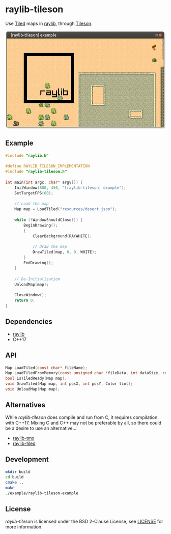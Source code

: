 # raylib-tileson

Use [Tiled](https://www.mapeditor.org) maps in [raylib](https://www.raylib.com/), through [Tileson](https://github.com/SSBMTonberry/tileson).

![raylib-tileson Example Screenshot](example/raylib-tileson-example.png)

## Example

``` c
#include "raylib.h"

#define RAYLIB_TILESON_IMPLEMENTATION
#include "raylib-tileson.h"

int main(int argc, char* argv[]) {
    InitWindow(800, 450, "[raylib-tileson] example");
    SetTargetFPS(60);

    // Load the map
    Map map = LoadTiled("resources/desert.json");

    while (!WindowShouldClose()) {
        BeginDrawing();
        {
            ClearBackground(RAYWHITE);

            // Draw the map
            DrawTiled(map, 0, 0, WHITE);
        }
        EndDrawing();
    }

    // De-Initialization
    UnloadMap(map);

    CloseWindow();
    return 0;
}
```

## Dependencies

- [raylib](https://www.raylib.com/)
- C++17

## API

``` c
Map LoadTiled(const char* fileName);
Map LoadTiledFromMemory(const unsigned char *fileData, int dataSize, const char* baseDir);
bool IsTiledReady(Map map);
void DrawTiled(Map map, int posX, int posY, Color tint);
void UnloadMap(Map map);
```

## Alternatives

While *raylib-tileson* does compile and run from C, it requires compilation with C++17. Mixing C and C++ may not be preferable by all, so there could be a desire to use an alternative...

- [raylib-tmx](https://github.com/RobLoach/raylib-tmx)
- [raylib-tiled](https://github.com/RobLoach/raylib-tiled)

## Development

``` bash
mkdir build
cd build
cmake ..
make
./example/raylib-tileson-example
```

## License

*raylib-tileson* is licensed under the BSD 2-Clause License, see [LICENSE](LICENSE) for more information.
